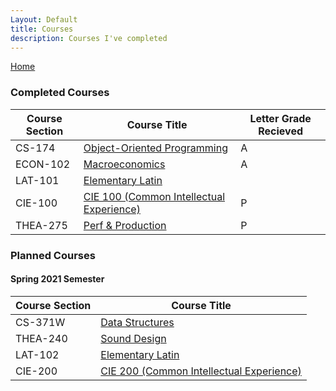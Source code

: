 ```yaml
---
Layout: Default
title: Courses
description: Courses I've completed
---
```

[Home](index.html)

### Completed Courses

| Course Section | Course Title | Letter Grade Recieved |
|---|---|---|
| CS-174 | [Object-Oriented Programming](courseDescriptions\freshmanYear.html#first-semester) | A |
| ECON-102 | [Macroeconomics](courseDescriptions\freshmanYear.html#first-semester) | A |
| LAT-101 | [Elementary Latin](courseDescriptions\freshmanYear.html#first-semester) | |
| CIE-100 | [CIE 100 (Common Intellectual Experience)](courseDescriptions\freshmanYear.html#first-semester) | P |
| THEA-275 | [Perf & Production](courseDescriptions\freshmanYear.html#first-semester) | P |

### Planned Courses
#### Spring 2021 Semester

| Course Section | Course Title |
|---|---|
| CS-371W | [Data Structures](courseDescriptions\freshmanYear.html#second-semester) |
| THEA-240 | [Sound Design](courseDescriptions\freshmanYear.html#second-semester) |
| LAT-102 | [Elementary Latin](courseDescriptions\freshmanYear.html#second-semester) |
| CIE-200 | [CIE 200 (Common Intellectual Experience)](courseDescriptions\freshmanYear.html#second-semester) |